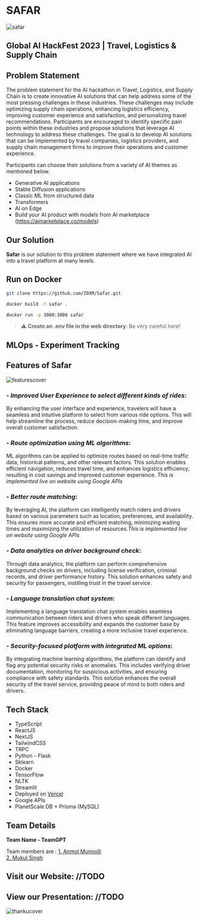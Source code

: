 # **SAFAR**

![safar](https://github.com/Z0XM/Safar/assets/76272788/ffd70b6e-4914-4253-956f-1002db01f0f1)


## Global AI HackFest 2023 | Travel, Logistics & Supply Chain

## Problem Statement

The problem statement for the AI hackathon in Travel, Logistics, and Supply Chain is to create innovative AI solutions that can help address some of the most pressing challenges in these industries. These challenges may include optimizing supply chain operations, enhancing logistics efficiency, improving customer experience and satisfaction, and personalizing travel recommendations. Participants are encouraged to identify specific pain points within these industries and propose solutions that leverage AI technology to address these challenges. The goal is to develop AI solutions that can be implemented by travel companies, logistics providers, and supply chain management firms to improve their operations and customer experience.

Participants can choose their solutions from a variety of AI themes as mentioned below.

* Generative AI applications
* Stable Diffusion applications
* Classic ML from structured data
* Transformers
* AI on Edge
* Build your AI product with models from AI marketplace (<https://aimarketplace.co/models>)

## Our Solution

**Safar** is our solution to this problem statement where we have integrated AI into a travel platform at many levels.

## Run on Docker

```bash
git clone https://github.com/Z0XM/Safar.git
```

```bash
docker build -t safar .
```

```bash
docker run -p 3000:3000 safar
```

> :warning: **Create an .env file in the web directory**: Be very careful here!

## MLOps - Experiment Tracking

## Features of Safar

![featurescover](https://github.com/Z0XM/Safar/assets/76272788/0ac62899-2770-4bfa-9f1c-eb39404cf5c9)

### - *Improved User Experience to select different kinds of rides*: 

By enhancing the user interface and experience, travelers will have a seamless and intuitive platform to select from various ride options. This will help streamline the process, reduce decision-making time, and improve overall customer satisfaction.

### - *Route optimization using ML algorithms*: 

ML algorithms can be applied to optimize routes based on real-time traffic data, historical patterns, and other relevant factors. This solution enables efficient navigation, reduces travel time, and enhances logistics efficiency, resulting in cost savings and improved customer experience. *This is implemented live on website using Google APIs*

### - *Better route matching*: 

By leveraging AI, the platform can intelligently match riders and drivers based on various parameters such as location, preferences, and availability. This ensures more accurate and efficient matching, minimizing waiting times and maximizing the utilization of resources.*This is implemented live on website using Google APIs*

### - *Data analytics on driver background check*: 

Through data analytics, the platform can perform comprehensive background checks on drivers, including license verification, criminal records, and driver performance history. This solution enhances safety and security for passengers, instilling trust in the travel service.

### - *Language translation chat system*: 

Implementing a language translation chat system enables seamless communication between riders and drivers who speak different languages. This feature improves accessibility and expands the customer base by eliminating language barriers, creating a more inclusive travel experience.

### - *Security-focused platform with integrated ML options*: 

By integrating machine learning algorithms, the platform can identify and flag any potential security risks or anomalies. This includes verifying driver documentation, monitoring for suspicious activities, and ensuring compliance with safety standards. This solution enhances the overall security of the travel service, providing peace of mind to both riders and drivers.

## Tech Stack

* TypeScript
* ReactJS
* NextJS
* TailwindCSS
* TRPC
* Python - Flask
* Sklearn
* Docker
* TensorFlow
* NLTK
* Streamlit
* Deployed on [Vercel](https://)
* Google APIs
* PlanetScale DB + Prisma (MySQL)

## Team Details

**Team Name - TeamGPT**  

Team members are : 
[1. Anmol Munnolli](https://github.com/anmolmunnolli)  
[2. Mukul Singh](https://github.com/Z0XM)  

## Visit our Website:  //TODO
## View our Presentation: //TODO

![thankucover](https://github.com/Z0XM/Safar/assets/76272788/0fa4a37c-0832-498a-99ff-3ed7c4b61659)
